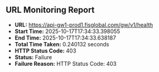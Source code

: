 ## URL Monitoring Report

- **URL:** https://api-gw1-prod1.fisglobal.com/gw/v1/health
- **Start Time:** 2025-10-17T17:34:33.398055
- **End Time:** 2025-10-17T17:34:33.638187
- **Total Time Taken:** 0.240132 seconds
- **HTTP Status Code:** 403
- **Status:** Failure
- **Failure Reason:** HTTP Status Code: 403
